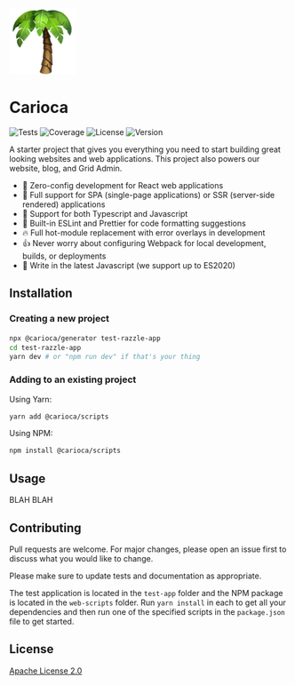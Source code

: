 ![Carioca](packages/carioca-test-app/src/palm-tree.png)

# Carioca

![Tests](https://img.shields.io/github/workflow/status/cereallarceny/carioca/Tests)
![Coverage](https://img.shields.io/codecov/c/github/cereallarceny/carioca)
![License](https://img.shields.io/github/license/cereallarceny/carioca)
![Version](https://img.shields.io/github/lerna-json/v/cereallarceny/carioca)

A starter project that gives you everything you need to start building great looking websites and web applications. This project also powers our website, blog, and Grid Admin.

- :raised_hands: Zero-config development for React web applications
- :rocket: Full support for SPA (single-page applications) or SSR (server-side rendered) applications
- :couplekiss: Support for both Typescript and Javascript
- :see_no_evil: Built-in ESLint and Prettier for code formatting suggestions
- :fire: Full hot-module replacement with error overlays in development
- :thumbsup: Never worry about configuring Webpack for local development, builds, or deployments
- :muscle: Write in the latest Javascript (we support up to ES2020)

## Installation

### Creating a new project

```bash
npx @carioca/generator test-razzle-app
cd test-razzle-app
yarn dev # or "npm run dev" if that's your thing
```

### Adding to an existing project

Using Yarn:

```bash
yarn add @carioca/scripts
```

Using NPM:

```bash
npm install @carioca/scripts
```

## Usage

BLAH BLAH

## Contributing

Pull requests are welcome. For major changes, please open an issue first to discuss what you would like to change.

Please make sure to update tests and documentation as appropriate.

The test application is located in the `test-app` folder and the NPM package is located in the `web-scripts` folder. Run `yarn install` in each to get all your dependencies and then run one of the specified scripts in the `package.json` file to get started.

## License

[Apache License 2.0](https://choosealicense.com/licenses/apache-2.0/)
